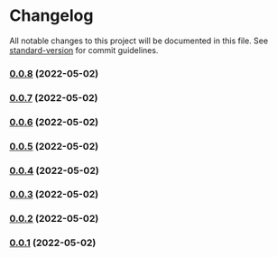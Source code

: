 # Changelog

All notable changes to this project will be documented in this file. See [standard-version](https://github.com/conventional-changelog/standard-version) for commit guidelines.

### [0.0.8](https://personal-github.com/kizmo04/actions-test/compare/v0.0.7...v0.0.8) (2022-05-02)

### [0.0.7](https://personal-github.com/kizmo04/actions-test/compare/v0.0.6...v0.0.7) (2022-05-02)

### [0.0.6](https://personal-github.com/kizmo04/actions-test/compare/v0.0.5...v0.0.6) (2022-05-02)

### [0.0.5](https://personal-github.com/kizmo04/actions-test/compare/v0.0.4...v0.0.5) (2022-05-02)

### [0.0.4](https://personal-github.com/kizmo04/actions-test/compare/v0.0.3...v0.0.4) (2022-05-02)

### [0.0.3](https://personal-github.com/kizmo04/actions-test/compare/v0.0.2...v0.0.3) (2022-05-02)

### [0.0.2](https://personal-github.com/kizmo04/actions-test/compare/v0.0.1...v0.0.2) (2022-05-02)

### [0.0.1](https://personal-github.com/kizmo04/actions-test/compare/v0.0.1-rc.3...v0.0.1) (2022-05-02)
